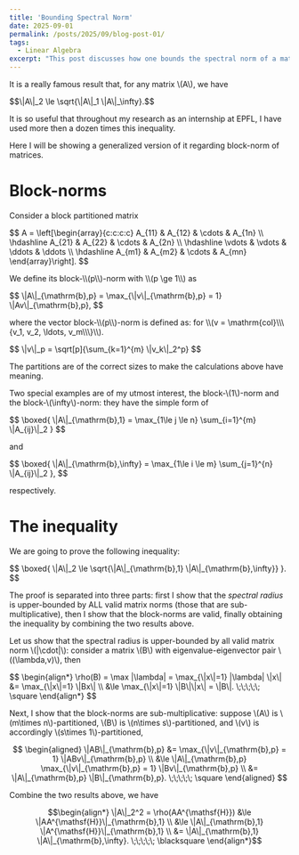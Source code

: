 ```yaml
---
title: 'Bounding Spectral Norm'
date: 2025-09-01
permalink: /posts/2025/09/blog-post-01/
tags:
  - Linear Algebra
excerpt: "This post discusses how one bounds the spectral norm of a matrix using its 1-norm and infinity-norm."
---
```


It is a really famous result that, for any matrix \\(A\\), we have
<p>
$$\|A\|_2 \le \sqrt{\|A\|_1 \|A\|_\infty}.$$
</p>
It is so useful that throughout my research as an internship at EPFL, I have used more then a dozen times this inequality.

Here I will be showing a generalized version of it regarding block-norm of matrices.

# Block-norms
Consider a block partitioned matrix
<p>
$$
A = \left[\begin{array}{c:c:c:c}
    A_{11} & A_{12} & \cdots & A_{1n} \\ \hdashline
    A_{21} & A_{22} & \cdots & A_{2n} \\ \hdashline
    \vdots & \vdots & \ddots & \ddots \\ \hdashline
    A_{m1} & A_{m2} & \cdots & A_{mn}
\end{array}\right].
$$
</p>
We define its block-\\(p\\)-norm with \\(p \ge 1\\) as
<p>
$$
\|A\|_{\mathrm{b},p} = \max_{\|v\|_{\mathrm{b},p} = 1} \|Av\|_{\mathrm{b},p},
$$
</p>
where the vector block-\\(p\\)-norm is defined as: for \\(v = \mathrm{col}\\\{v_1, v_2, \ldots, v_m\\\}\\).
<p>
$$
\|v\|_p = \sqrt[p]{\sum_{k=1}^{m} \|v_k\|_2^p}
$$
</p>
The partitions are of the correct sizes to make the calculations above have meaning.

Two special examples are of my utmost interest, the block-\\(1\\)-norm and the block-\\(\infty\\)-norm: they have the simple form of
<p>
$$
\boxed{
\|A\|_{\mathrm{b},1} = \max_{1\le j \le n} \sum_{i=1}^{m} \|A_{ij}\|_2
}
$$
</p>
and
<p>
$$
\boxed{
\|A\|_{\mathrm{b},\infty} = \max_{1\le i \le m} \sum_{j=1}^{n} \|A_{ij}\|_2
},
$$
</p>
respectively.

# The inequality
We are going to prove the following inequality:
<p>
$$
\boxed{
    \|A\|_2 \le \sqrt{\|A\|_{\mathrm{b},1} \|A\|_{\mathrm{b},\infty}}
}.
$$
</p>

The proof is separated into three parts: first I show that the *spectral radius* is upper-bounded by ALL valid matrix norms (those that are sub-multiplicative), then I show that the block-norms are valid, finally obtaining the inequality by combining the two results above.

Let us show that the spectral radius is upper-bounded by all valid matrix norm \\(\|\cdot\|\\): consider a matrix \\(B\\) with eigenvalue-eigenvector pair \\((\lambda,v)\\), then

<p>
$$
\begin{align*}
    \rho(B) = \max |\lambda| = \max_{\|x\|=1} |\lambda| \|x\| &= \max_{\|x\|=1} \|Bx\| \\
    &\le \max_{\|x\|=1} \|B\|\|x\| = \|B\|. \;\;\;\;\; \square 
\end{align*}
$$
</p>

Next, I show that the block-norms are sub-multiplicative: suppose \\(A\\) is \\(m\times n\\)-partitioned, \\(B\\) is \\(n\times s\\)-partitioned, and \\(v\\) is accordingly \\(s\times 1\\)-partitioned,
<p>

$$
\begin{aligned}
    \|AB\|_{\mathrm{b},p} &= \max_{\|v\|_{\mathrm{b},p} = 1} \|ABv\|_{\mathrm{b},p} \\
    &\le \|A\|_{\mathrm{b},p} \max_{\|v\|_{\mathrm{b},p} = 1} \|Bv\|_{\mathrm{b},p} \\ 
    &= \|A\|_{\mathrm{b},p} \|B\|_{\mathrm{b},p}. \;\;\;\;\; \square
\end{aligned}
$$
</p>

Combine the two results above, we have
<p>

$$\begin{align*}
\|A\|_2^2 = \rho(AA^{\mathsf{H}}) &\le \|AA^{\mathsf{H}}\|_{\mathrm{b},1} \\
&\le \|A\|_{\mathrm{b},1} \|A^{\mathsf{H}}\|_{\mathrm{b},1} \\
&= \|A\|_{\mathrm{b},1} \|A\|_{\mathrm{b},\infty}. \;\;\;\;\; \blacksquare
\end{align*}$$
</p>